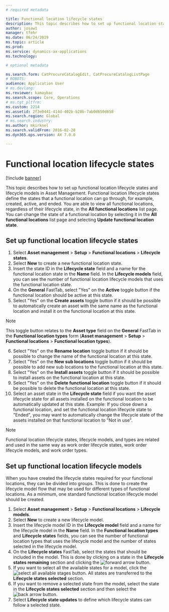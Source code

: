 ```yaml
---
# required metadata

title: Functional location lifecycle states
description: This topic describes how to set up functional location states and lifecycle models in Asset Management.
author: josaw1
manager: tfehr
ms.date: 06/24/2019
ms.topic: article
ms.prod: 
ms.service: dynamics-ax-applications
ms.technology: 

# optional metadata

ms.search.form: CatProcureCatalogEdit, CatProcureCatalogListPage
# ROBOTS: 
audience: Application User
# ms.devlang: 
ms.reviewer: kamaybac
ms.search.scope: Core, Operations
# ms.tgt_pltfrm: 
ms.custom: 2214
ms.assetid: 2f3e0441-414d-402b-b28b-7ab0d650d658
ms.search.region: Global
# ms.search.industry: 
ms.author: mkirknel
ms.search.validFrom: 2016-02-28
ms.dyn365.ops.version: AX 7.0.0

---
```


# Functional location lifecycle states

[!include [banner](../../includes/banner.md)]

 

This topic describes how to set up functional location lifecycle states and lifecycle models in Asset Management. Functional location lifecycle states define the states that a functional location can go through, for example, created, active, and ended. You are able to view all functional locations, regardless of their lifecycle state, in the **All functional locations** list page. You can change the state of a functional location by selecting it in the **All functional locations** list page and selecting **Update functional location state**.

## Set up functional location lifecycle states

1. Select **Asset management** > **Setup** > **Functional locations** > **Lifecycle states**.
2. Select **New** to create a new functional location state.
3. Insert the state ID in the **Lifecycle state** field and a name for the functional location state in the **Name** field. In the **Lifecycle models** field, you can see the number of functional location lifecycle models that uses the functional location state.
4. On the **General** FastTab, select "Yes" on the **Active** toggle button if the functional location should be active at this state.
5. Select "Yes" on the **Create assets** toggle button if it should be possible to automatically create an asset with the same name as the functional location and install it on the functional location at this state.  
>[!NOTE]
>This toggle button relates to the **Asset type** field on the **General** FastTab in the **Functional location types** form (**Asset management** > **Setup** > **Functional locations** > **Functional location types**).
6. Select "Yes" on the **Rename location** toggle button if it should be possible to change the name of the functional location at this state.
7. Select "Yes" on the **New sub locations** toggle button if it should be possible to add new sub locations to the functional location at this state.
8. Select "Yes" on the **Install assets** toggle button if it should be possible to install assets on the functional location at this state.
9. Select "Yes" on the **Delete functional location** toggle button if it should be possible to delete the functional location at this state.
10. Select an asset state in the **Lifecycle state** field if you want the asset lifecycle state for all assets installed on the functional location to be automatically updated at this state. Example: If you close down a functional location, and set the functional location lifecycle state to "Ended", you may want to automatically change the lifecycle state of the assets installed on that functional location to "Not in use".


>[!NOTE]
>Functional location lifecycle states, lifecycle models, and types are related and used in the same way as work order lifecycle states, work order lifecycle models, and work order types. 

## Set up functional location lifecycle models

When you have created the lifecycle states required for your functional locations, they can be divided into groups. This is done to create the lifecycle model flow that may be used for different types of functional locations. As a minimum, one standard functional location lifecycle model should be created.

1. Select **Asset management** > **Setup** > **Functional locations** > **Lifecycle models**.
2. Select **New** to create a new lifecycle model.
3. Insert the lifecycle model ID in the **Lifecycle model** field and a name for the lifecycle model in the **Name** field. In the **Functional location types** and **Lifecycle states** fields, you can see the number of functional location types that uses the lifecycle model and the number of states selected in the lifecycle model.
4. On the **Lifecycle states** FastTab, select the states that should be included in the model. This is done by clicking on a state in the **Lifecycle states remaining** section and clicking the ![forward arrow](media/02-setup-for-functional-locations.png) button.
5. If you want to select all the available states for a model, click the ![select all available stages](media/03-setup-for-functional-locations.png) button. All states are transferred to the **Lifecycle states selected** section.
6. If you want to remove a selected state from the model, select the state in the **Lifecycle states selected** section and then select the ![back arrow](media/04-setup-for-functional-locations.png) button.
7. Select **Lifecycle state updates** to define which lifecycle states can follow a selected state.

